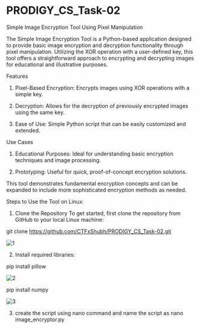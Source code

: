 # PRODIGY_CS_Task-02
Simple Image Encryption Tool Using Pixel Manipulation

The Simple Image Encryption Tool is a Python-based application designed to provide basic image encryption and decryption functionality through pixel manipulation. Utilizing the XOR operation with a user-defined key, this tool offers a straightforward approach to encrypting and decrypting images for educational and illustrative purposes.

Features

1. Pixel-Based Encryption: Encrypts images using XOR operations with a simple key.

2. Decryption: Allows for the decryption of previously encrypted images using the same key.

3. Ease of Use: Simple Python script that can be easily customized and extended.

Use Cases

1. Educational Purposes: Ideal for understanding basic encryption techniques and image processing.

2. Prototyping: Useful for quick, proof-of-concept encryption solutions.

This tool demonstrates fundamental encryption concepts and can be expanded to include more sophisticated encryption methods as needed.

Steps to Use the Tool on Linux:

1. Clone the Repository To get started, first clone the repository from GitHub to your local Linux machine:

git clone https://github.com/CTFxShubh/PRODIGY_CS_Task-02.git

![1](https://github.com/user-attachments/assets/e378ce80-1e4e-4cc1-9a54-3d62f5e995fe)

2. Install required libraries:

pip install pillow 

![2](https://github.com/user-attachments/assets/fa4b410e-49f5-4292-8dc9-325baeb5e327)

pip install numpy

![3](https://github.com/user-attachments/assets/cc8c5d5b-0aa2-480d-9521-44fb0e0092d2)

3. create the script using nano command and name the script as nano image_encryptor.py

